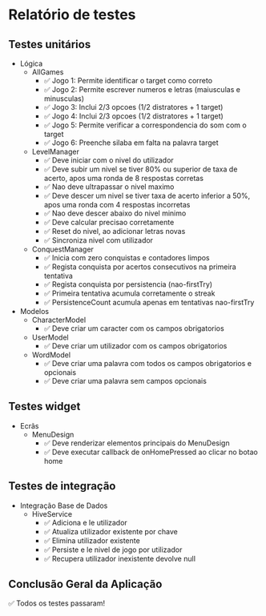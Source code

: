 # Relatório de testes

## Testes unitários

- Lógica
  - AllGames
    - ✅ Jogo 1: Permite identificar o target como correto
    - ✅ Jogo 2: Permite escrever numeros e letras (maiusculas e minusculas)
    - ✅ Jogo 3: Inclui 2/3 opcoes (1/2 distratores + 1 target)
    - ✅ Jogo 4: Inclui 2/3 opcoes (1/2 distratores + 1 target)
    - ✅ Jogo 5: Permite verificar a correspondencia do som com o target
    - ✅ Jogo 6: Preenche silaba em falta na palavra target
  - LevelManager
    - ✅ Deve iniciar com o nivel do utilizador
    - ✅ Deve subir um nivel se tiver 80% ou superior de taxa de acerto, apos uma ronda de 8 respostas corretas
    - ✅ Nao deve ultrapassar o nivel maximo
    - ✅ Deve descer um nivel se tiver taxa de acerto inferior a 50%, apos uma ronda com 4 respostas incorretas
    - ✅ Nao deve descer abaixo do nivel minimo
    - ✅ Deve calcular precisao corretamente
    - ✅ Reset do nivel, ao adicionar letras novas
    - ✅ Sincroniza nivel com utilizador
  - ConquestManager
    - ✅ Inicia com zero conquistas e contadores limpos
    - ✅ Regista conquista por acertos consecutivos na primeira tentativa
    - ✅ Regista conquista por persistencia (nao-firstTry)
    - ✅ Primeira tentativa acumula corretamente o streak
    - ✅ PersistenceCount acumula apenas em tentativas nao-firstTry
- Modelos
  - CharacterModel
    - ✅ Deve criar um caracter com os campos obrigatorios
  - UserModel
    - ✅ Deve criar um utilizador com os campos obrigatorios
  - WordModel
    - ✅ Deve criar uma palavra com todos os campos obrigatorios e opcionais
    - ✅ Deve criar uma palavra sem campos opcionais

## Testes widget

- Ecrãs
  - MenuDesign
    - ✅ Deve renderizar elementos principais do MenuDesign
    - ✅ Deve executar callback de onHomePressed ao clicar no botao home

## Testes de integração

- Integração Base de Dados
  - HiveService
    - ✅ Adiciona e le utilizador
    - ✅ Atualiza utilizador existente por chave
    - ✅ Elimina utilizador existente
    - ✅ Persiste e le nivel de jogo por utilizador
    - ✅ Recupera utilizador inexistente devolve null

## Conclusão Geral da Aplicação

✅ Todos os testes passaram!
